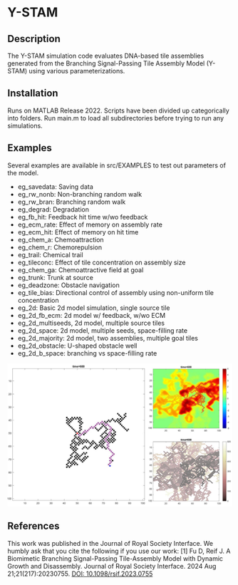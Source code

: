 # Y-STAM

## Description
The Y-STAM simulation code evaluates DNA-based tile assemblies generated from the Branching Signal-Passing Tile Assembly Model (Y-STAM) using various parameterizations.

## Installation
Runs on MATLAB Release 2022. Scripts have been divided up categorically into folders. Run main.m to load all subdirectories before trying to run any simulations.

## Examples
Several examples are available in src/EXAMPLES to test out parameters of the model.
- eg_savedata: Saving data
- eg_rw_nonb: Non-branching random walk
- eg_rw_bran: Branching random walk
- eg_degrad: Degradation
- eg_fb_hit: Feedback hit time w/wo feedback
- eg_ecm_rate: Effect of memory on assembly rate
- eg_ecm_hit: Effect of memory on hit time
- eg_chem_a: Chemoattraction
- eg_chem_r: Chemorepulsion
- eg_trail: Chemical trail
- eg_tileconc: Effect of tile concentration on assembly size
- eg_chem_ga: Chemoattractive field at goal
- eg_trunk: Trunk at source
- eg_deadzone: Obstacle navigation
- eg_tile_bias: Directional control of assembly using non-uniform tile concentration
- eg_2d: Basic 2d model simulation, single source tile
- eg_2d_fb_ecm: 2d model w/ feedback, w/wo ECM
- eg_2d_multiseeds, 2d model, multiple source tiles
- eg_2d_space: 2d model, multiple seeds, space-filling rate
- eg_2d_majority: 2d model, two assemblies, multiple goal tiles
- eg_2d_obstacle: U-shaped obstacle well
- eg_2d_b_space: branching vs space-filling rate

![Example output](/src/EXAMPLES/example.jpg "Example output")

## References
This work was published in the Journal of Royal Society Interface. We humbly ask that you cite the following if you use our work:
[1] Fu D, Reif J. A Biomimetic Branching Signal-Passing Tile-Assembly Model with Dynamic Growth and Disassembly. Journal of Royal Society Interface. 2024 Aug 21;21(217):20230755. [DOI: 10.1098/rsif.2023.0755](https://doi.org/10.1098/rsif.2023.0755)
